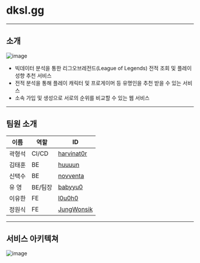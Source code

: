 # dksl.gg

---

## 소개

![image](https://github.com/l0u0h0/dkslgg/assets/72871841/35739041-e811-490d-81e5-12fd76810836)

- 빅데이터 분석을 통한 리그오브레전드(League of Legends) 전적 조회 및 플레이 성향 추천 서비스
- 전적 분석을 통해 플레이 캐릭터 및 프로게이머 등 유명인을 추천 받을 수 있는 서비스
- 소속 가입 및 생성으로 서로의 순위를 비교할 수 있는 웹 서비스

---

## 팀원 소개

|이름|역할|ID|
|------|---|---|
|곽형석|CI/CD|[harvinat0r](https://github.com/harvinat0r)|
|김태훈|BE|[huuuun](https://github.com/huuuun)|
|신택수|BE|[novventa](https://github.com/novventa)|
|유 영|BE/팀장|[babyyu0](https://github.com/babyyu0)|
|이유한|FE|[l0u0h0](https://github.com/l0u0h0)|
|정원식|FE|[JungWonsik](https://github.com/JungWonsik)|

---

## 서비스 아키텍쳐

![image](https://github.com/l0u0h0/dkslgg/assets/72871841/c8df16dc-5709-4376-86b1-7ff538584112)
